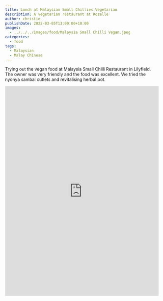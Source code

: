 ```yaml
---
title: Lunch at Malaysian Small Chillies Vegetarian
description: A vegetarian restaurant at Rozelle
author: christie
publishDate: 2022-03-05T13:00:00+10:00
images:
  - ../../../images/food/Malaysia Small Chilli Vegan.jpeg
categories:
  - food
tags:
  - Malaysian
  - Malay Chinese
---
```


Trying out the vegan food at Malaysia Small Chilli Restaurant in Lilyfield. The owner was very friendly and the food was excellent. We tried the nyonya sambal cutlets and revitalising herbal pot.

<iframe src="https://www.facebook.com/plugins/post.php?href=https%3A%2F%2Fwww.facebook.com%2Fchris1.tham%2Fposts%2Fpfbid02tQmjWSHzqz4EbUNeHbj44xQF8GS9h6mGaJXY1dW7vHRsXzZSs5RwiBjpYfXafjFBl&show_text=true&width=500" width="500" height="684" style="border:none;overflow:hidden" scrolling="no" frameborder="0" allowfullscreen="true" allow="autoplay; clipboard-write; encrypted-media; picture-in-picture; web-share"></iframe>
